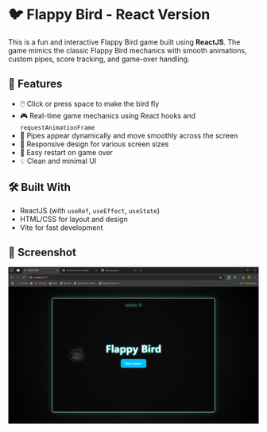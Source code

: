 # 🐦 Flappy Bird - React Version

This is a fun and interactive Flappy Bird game built using **ReactJS**. The game mimics the classic Flappy Bird mechanics with smooth animations, custom pipes, score tracking, and game-over handling.


## 🚀 Features

- 🖱️ Click or press space to make the bird fly  
- 🎮 Real-time game mechanics using React hooks and `requestAnimationFrame`  
- 🧱 Pipes appear dynamically and move smoothly across the screen  
- 📱 Responsive design for various screen sizes  
- 🔁 Easy restart on game over  
- 💡 Clean and minimal UI


## 🛠️ Built With

- ReactJS (with `useRef`, `useEffect`, `useState`)
- HTML/CSS for layout and design
- Vite for fast development

## 📸 Screenshot

![Flappy Bird Screenshot](https://github.com/anishrajpoot/Flappy_Bird/blob/16277d169bcc2d704f1a69f9d0ab6674e9891110/Project-3/public/Screenshot%202025-06-11%20185346.png)
